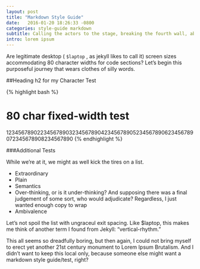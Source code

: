 ```yaml
---
layout: post
title: "Markdown Style Guide"
date:   2016-01-20 18:26:33 -0800
categories: style-guide markdown
subtitle: Calling the actors to the stage, breaking the fourth wall, abusing metaphors
intro: lorem ipsum
---
```

Are legitimate desktop ( `$laptop` , as jekyll likes to call it) screen sizes accommodating 80 character widths for code sections? Let’s begin this purposeful journey that wears clothes of silly words.

##Heading h2 for my Character Test

{% highlight bash %}
# 80 char fixed-width test
12345678902234567890323456789042345678905234567890623456789072345678908234567890
{% endhighlight %}

###Additional Tests

While we’re at it, we might as well kick the tires on a list.

- Extraordinary
- Plain
- Semantics
- Over-thinking, or is it under-thinking? And supposing there was a final judgement of     some sort, who would adjudicate? Regardless, I just wanted enough copy to wrap
- Ambivalence

Let’s not spoil the list with ungraceul exit spacing. Like $laptop, this makes me think of another term I found from Jekyll: “vertical-rhythm.”

This all seems so dreadfully boring, but then again, I could not bring myself to erect yet another 21st century monument to Lorem Ipsum Brutalism. And I didn’t want to keep this local only, because someone else might want a markdown style guide/test, right?